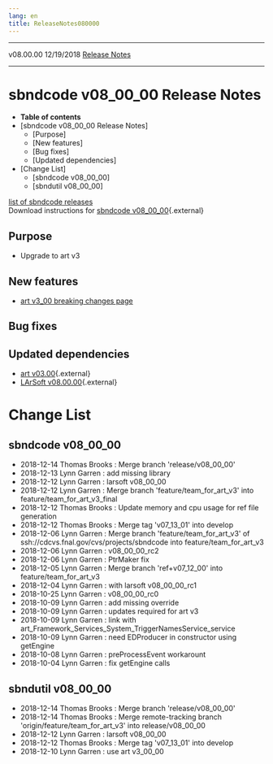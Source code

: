 ```yaml
---
lang: en
title: ReleaseNotes080000
---
```


  ----------- ------------ -- -- ------------------------------------------------------
  v08.00.00   12/19/2018         [Release Notes](ReleaseNotes080000.html)
  ----------- ------------ -- -- ------------------------------------------------------



sbndcode v08\_00\_00 Release Notes
======================================================================================

-   **Table of contents**
-   [sbndcode v08\_00\_00 Release
    Notes]
    -   [Purpose]
    -   [New features]
    -   [Bug fixes]
    -   [Updated dependencies]
-   [Change List]
    -   [sbndcode v08\_00\_00]
    -   [sbndutil v08\_00\_00]

[list of sbndcode
releases](List_of_SBND_code_releases.html)\
Download instructions for [sbndcode
v08\_00\_00](http://scisoft.fnal.gov/scisoft/bundles/sbnd/v08_00_00/sbndcode-v08_00_00.html){.external}



Purpose
----------------------------------

-   Upgrade to art v3



New features
--------------------------------------------

-   [art v3\_00 breaking changes
    page](300_breaking_changes.html)



Bug fixes
--------------------------------------



Updated dependencies
------------------------------------------------------------

-   [art
    v03.00](https://cdcvs.fnal.gov/redmine/projects/art/wiki/Series_300){.external}
-   [LArSoft
    v08.00.00](https://cdcvs.fnal.gov/redmine/projects/larsoft/wiki/ReleaseNotes080000){.external}



Change List
==========================================



sbndcode v08\_00\_00
----------------------------------------------------------

-   2018-12-14 Thomas Brooks : Merge branch \'release/v08\_00\_00\'
-   2018-12-13 Lynn Garren : add missing library
-   2018-12-12 Lynn Garren : larsoft v08\_00\_00
-   2018-12-12 Lynn Garren : Merge branch \'feature/team\_for\_art\_v3\'
    into feature/team\_for\_art\_v3\_final
-   2018-12-12 Thomas Brooks : Update memory and cpu usage for ref file
    generation
-   2018-12-12 Thomas Brooks : Merge tag \'v07\_13\_01\' into develop
-   2018-12-06 Lynn Garren : Merge branch \'feature/team\_for\_art\_v3\'
    of ssh://cdcvs.fnal.gov/cvs/projects/sbndcode into
    feature/team\_for\_art\_v3
-   2018-12-06 Lynn Garren : v08\_00\_00\_rc2
-   2018-12-06 Lynn Garren : PtrMaker fix
-   2018-12-05 Lynn Garren : Merge branch \'ref+v07\_12\_00\' into
    feature/team\_for\_art\_v3
-   2018-12-04 Lynn Garren : with larsoft v08\_00\_00\_rc1
-   2018-10-25 Lynn Garren : v08\_00\_00\_rc0
-   2018-10-09 Lynn Garren : add missing override
-   2018-10-09 Lynn Garren : updates required for art v3
-   2018-10-09 Lynn Garren : link with
    art\_Framework\_Services\_System\_TriggerNamesService\_service
-   2018-10-09 Lynn Garren : need EDProducer in constructor using
    getEngine
-   2018-10-08 Lynn Garren : preProcessEvent workarount
-   2018-10-04 Lynn Garren : fix getEngine calls



sbndutil v08\_00\_00
----------------------------------------------------------

-   2018-12-14 Thomas Brooks : Merge branch \'release/v08\_00\_00\'
-   2018-12-14 Thomas Brooks : Merge remote-tracking branch
    \'origin/feature/team\_for\_art\_v3\' into release/v08\_00\_00
-   2018-12-12 Lynn Garren : larsoft v08\_00\_00
-   2018-12-12 Thomas Brooks : Merge tag \'v07\_13\_01\' into develop
-   2018-12-10 Lynn Garren : use art v3\_00\_00
